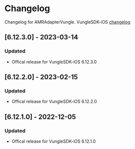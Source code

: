 # Changelog

Changelog for AMRAdapterVungle. 
VungleSDK-iOS [changelog](https://support.vungle.com/hc/en-us/articles/360002925791-Get-Started-with-Vungle-iOS-SDK-v-6#GDPRRecommendedImplementationInstructions)

## [6.12.3.0] - 2023-03-14
### Updated
- Offical release for VungleSDK-iOS 6.12.3.0

## [6.12.2.0] - 2023-02-15
### Updated
- Offical release for VungleSDK-iOS 6.12.2.0

## [6.12.1.0] - 2022-12-05
### Updated
- Offical release for VungleSDK-iOS 6.12.1.0
